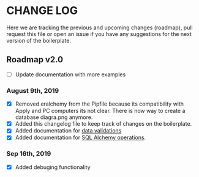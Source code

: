 # CHANGE LOG

Here we are tracking the previous and upcoming changes (roadmap), pull request this file or open an issue if you have any suggestions for the next version of the boilerplate.

## Roadmap v2.0

- [ ] Update documentation with more examples

### August 9th, 2019
- [x] Removed eralchemy from the Pipfile because its compatibility with Apply and PC computers its not clear. There is now way to create a database diagra.png anymore.
- [x] Added this changelog file to keep track of changes on the boilerplate.
- [x] Added documentation for [data validations](https://github.com/SpecialWashAcademy/flask-rest-hello/blob/master/docs/DATA_VALIDATIONS.md)
- [x] Added documentation for [SQL Alchemy operations](https://github.com/SpecialWashAcademy/flask-rest-hello/edit/master/docs/MYSQL.md).

### Sep 16th, 2019
- [x] Added debuging functionality

